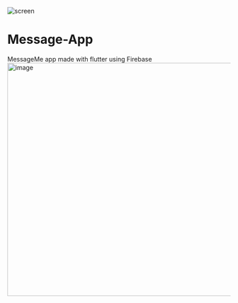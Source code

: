 ![screen](https://user-images.githubusercontent.com/102553705/207114362-fd331f61-89e2-487c-ac7b-c256d89a96a3.png)
# Message-App
 MessageMe app made with flutter using Firebase
<img width="527" alt="image" src="https://user-images.githubusercontent.com/102553705/207114313-45e3e5b0-e795-4936-aba6-4a43490e6537.png">


